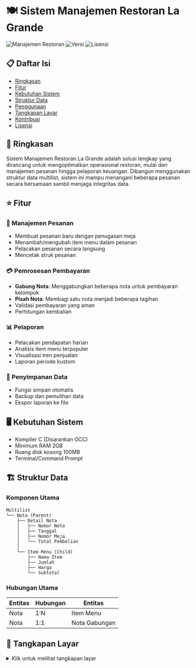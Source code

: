 # 🍽️ Sistem Manajemen Restoran La Grande

![Manajemen Restoran](https://img.shields.io/badge/Manajemen-Restoran-orange)
![Versi](https://img.shields.io/badge/Versi-1.0-blue)
![Lisensi](https://img.shields.io/badge/Lisensi-MIT-green)

## 📋 Daftar Isi
- [Ringkasan](#ringkasan)
- [Fitur](#fitur)
- [Kebutuhan Sistem](#kebutuhan-sistem)
- [Struktur Data](#struktur-data)
- [Penggunaan](#penggunaan)
- [Tangkapan Layar](#tangkapan-layar)
- [Kontribusi](#kontribusi)
- [Lisensi](#lisensi)

## 🎯 Ringkasan
Sistem Manajemen Restoran La Grande adalah solusi lengkap yang dirancang untuk mengoptimalkan operasional restoran, mulai dari manajemen pesanan hingga pelaporan keuangan. Dibangun menggunakan struktur data multilist, sistem ini mampu menangani beberapa pesanan secara bersamaan sambil menjaga integritas data.

## ⭐ Fitur

### 🧾 Manajemen Pesanan
- Membuat pesanan baru dengan penugasan meja
- Menambah/mengubah item menu dalam pesanan
- Pelacakan pesanan secara langsung
- Mencetak struk pesanan

### 💳 Pemrosesan Pembayaran
- **Gabung Nota**: Menggabungkan beberapa nota untuk pembayaran kelompok
- **Pisah Nota**: Membagi satu nota menjadi beberapa tagihan
- Validasi pembayaran yang aman
- Perhitungan kembalian

### 📊 Pelaporan
- Pelacakan pendapatan harian
- Analisis item menu terpopuler
- Visualisasi tren penjualan
- Laporan periode kustom

### 💾 Penyimpanan Data
- Fungsi simpan otomatis
- Backup dan pemulihan data
- Ekspor laporan ke file

## 🖥️ Kebutuhan Sistem
- Kompiler C (Disarankan GCC)
- Minimum RAM 2GB
- Ruang disk kosong 100MB
- Terminal/Command Prompt

## 🏗️ Struktur Data

### Komponen Utama
```
Multilist
└── Nota (Parent)
    ├── Detail Nota
    │   ├── Nomor Nota
    │   ├── Tanggal
    │   ├── Nomor Meja
    │   └── Total Pembelian
    │
    └── Item Menu (Child)
        ├── Nama Item
        ├── Jumlah
        ├── Harga
        └── Subtotal
```

### Hubungan Utama
| Entitas | Hubungan | Entitas |
|---------|----------|---------|
| Nota | 1:N | Item Menu |
| Nota | 1:1 | Nota Gabungan |

## 📸 Tangkapan Layar

<details>
<summary>Klik untuk melihat tangkapan layar</summary>

### Menu Utama
```

</details>

## 📄 Lisensi
Proyek ini dilisensikan di bawah Lisensi MIT - lihat file [LISENSI](LISENSI) untuk detail.

---

<div align="center">

Dibuat dengan ❤️ oleh La Grenade team

📧 Kontak: coder@lagrande.com

</div>

---

### 📚 Dokumentasi Tambahan

#### Struktur Tabel Data

Data Item Menu (DataChild)
| Variabel   | Tipe Data |
|------------|-----------|
| namaItem   | string    |
| jumlah     | int       |
| harga      | float     |
| subtotal   | float     |

Data Nota (DataParent)
| Variabel        | Tipe Data |
|-----------------|-----------|
| nomorNota       | int       |
| tanggal         | string    |
| nomorMeja       | int       |
| totalPembelian  | float     |
